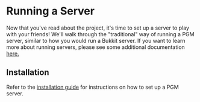 Running a Server
================

Now that you've read about the project, it's time to set up a server to play with your friends! We'll walk through the "traditional" way of running a PGM server, similar to how you would run a Bukkit server. If you want to learn more about running servers, please see some additional documentation [here.](https://www.spigotmc.org/wiki/spigot-installation/)

Installation
------------

Refer to the [installation guide](https://pgm.dev/docs/guides/preparing/local-server-setup/) for instructions on how to set up a PGM server. 